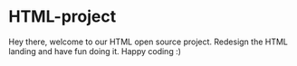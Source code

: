 # HTML-project

Hey there, welcome to our HTML open source project. Redesign the HTML landing and have fun doing it. Happy coding :)
